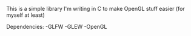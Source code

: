 This is a simple library I'm writing in C to make OpenGL stuff easier (for myself at least)

Dependencies: 
  -GLFW
  -GLEW
  -OpenGL

